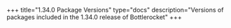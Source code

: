 +++
title="1.34.0 Package Versions"
type="docs"
description="Versions of packages included in the 1.34.0 release of Bottlerocket"
+++
